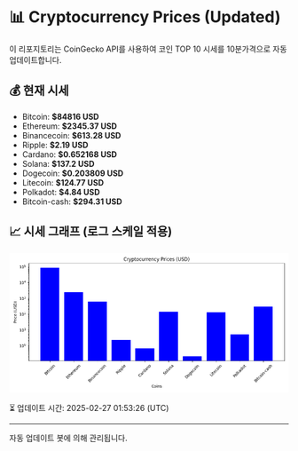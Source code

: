 
# 📊 Cryptocurrency Prices (Updated)

이 리포지토리는 CoinGecko API를 사용하여 코인 TOP 10 시세를 10분가격으로 자동 업데이트합니다.

## 💰 현재 시세
- Bitcoin: **$84816 USD**
- Ethereum: **$2345.37 USD**
- Binancecoin: **$613.28 USD**
- Ripple: **$2.19 USD**
- Cardano: **$0.652168 USD**
- Solana: **$137.2 USD**
- Dogecoin: **$0.203809 USD**
- Litecoin: **$124.77 USD**
- Polkadot: **$4.84 USD**
- Bitcoin-cash: **$294.31 USD**

## 📈 시세 그래프 (로그 스케일 적용)
![Crypto Prices](crypto_prices.png)

⏳ 업데이트 시간: 2025-02-27 01:53:26 (UTC)

---
자동 업데이트 봇에 의해 관리됩니다.
